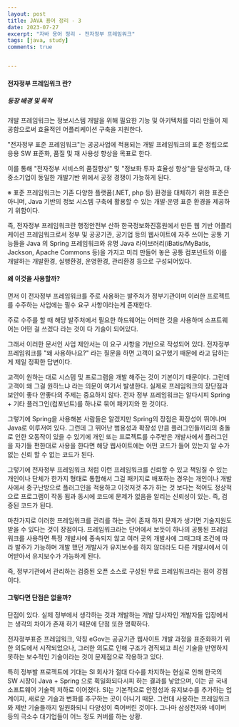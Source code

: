 ```yaml
---
layout: post
title: JAVA 용어 정리 - 3
date: 2023-07-27
excerpt: "자바 용어 정리 - 전자정부 프레임워크"
tags: [java, study]
comments: true


---
```


#### 전자정부 프레임워크 란?

##### 등장 배경 및 목적

개발 프레임워크는 정보시스템 개발을 위해 필요한 기능 및 아키텍처를 미리 만들어 제공함으로써 효율적인 어플리케이션 구축을 지원한다.

"전자정부 표준 프레임워크"는 공공사업에 적용되는 개발 프레임워크의 표준 정립으로 응용 SW 표준화, 품질 및 재 사용성 향상을 목표로 한다.

이를 통해 "전자정부 서비스의 품질향상" 및 "정보화 투자 효율성 향상"을 달성하고, 대·중소기업이 동일한 개발기반 위에서 공정 경쟁이 가능하게 된다.

※ 표준 프레임워크는 기존 다양한 플랫폼(.NET, php 등) 환경을 대체하기 위한 표준은 아니며, Java 기반의 정보 시스템 구축에 활용할 수 있는 개발·운영 표준 환경을 제공하기 위함이다.

즉, 전자정부 프레임워크란 행정안전부 산하 한국정보화진흥원에서 만든 웹 기반 어플리케이션 프레임워크로서 정부 및 공공기관, 공기업 등의 웹사이트에 자주 쓰이는 공통 기능들을 Java 의 Spring 프레임워크와 유명 Java 라이브러리(iBatis/MyBatis, Jackson, Apache Commons 등)을 가지고 미리 만들어 놓은 공통 컴포넌트와 이를 개발하는 개발환경, 실행환경, 운영환경, 관리환경 등으로 구성되어있다.

#### 왜 이것을 사용할까?

먼저 이 전자정부 프레임워크를 주로 사용하는 발주처가 정부기관이며 이러한 프로젝트를 수주하는 사업에는 필수 요구 사항이라는게 존재한다.

주로 수주를 할 때 해당 발주처에서 필요한 하드웨어는 어떠한 것을 사용하며 소프트웨어는 어떤 걸 쓰겠다 라는 것이 다 기술이 되어있다.

그래서 이러한 문서인 사업 제안서는 이 요구 사항을 기반으로 작성되어 있다. 전자정부 프레임워크를 "왜 사용하나요?" 라는 질문을 하면 고객이 요구했기 때문에 라고 답하는게 제일 정확한 답변이다.

고객이 원하는 대로 시스템 및 프로그램을 개발 해주는 것이 기본이기 때문이다. 그런데 고객이 왜 그걸 원하느냐 라는 의문이 여기서 발생한다. 실제로 프레임워크의 장단점과 보안이 좋다 안좋다의 주제는 중요하지 않다. 전자 정부 프레임워크는 알다시피 Spring + 기타 플러그인(컴포넌트)를 하나로 묶어 패키지와 한 것이다.

그렇기에 Spring을 사용해본 사람들은 알겠지만 Spring의 장점은 확장성이 뛰어나며 Java로 이루저여 있다. 그런데 그 뛰어난 범용성과 확장성 만큼 플러그인들끼리의 충돌로 인한 오동작이 있을 수 있기에 개인 또는 프로젝트를 수주받은 개발사에서 플러그인을 자기들 편한대로 사용을 한다면 해당 웹사이트에는 어떤 코드가 들어 있는지 알 수가 없는 신뢰 할 수 없는 코드가 된다.

그렇기에 전자정부 프레임워크 처럼 이런 프레임워크를 신뢰할 수 있고 책임질 수 있는 개인이나 단체가 한가지 형태로 통합해서 그걸 패키지로 배포하는 경우는 개인이나 개발사에서 중구난방으로 플러그인을 적용하고 이것저것 추가 하는 것 보다는 적어도 정상적으로 프로그램이 작동 됨과 동시에 코드에 문제가 없음을 알리는 신뢰성이 있는. 즉, 검증된 코드가 된다.

마찬가지로 이러한 프레임워크를 관리를 하는 곳이 존재 하지 문제가 생기면 기술지원도 받을 수 있다는 것이 장점이다. 프레임워크라는 단어에서 보듯이 하나의 공통된 프레임워크를 사용하면 특정 개발사에 종속되지 않고 여러 곳의 개발사에 그때그때 조건에 따라 발주가 가능하며 개발 했던 개발사가 유지보수를 하지 않더라도 다른 개발사에서 이어받아서 유지보수가 가능하게 된다.

즉, 정부기관에서 관리하는 검증된 오픈 소스로 구성된 무료 프레임워크라는 점이 강점이다.

#### 그렇다면 단점은 없을까?

단점이 있다. 실제 정부에서 생각하는 것과 개발하는 개발 당사자인 개발자들 입장에서는 생각의 차이가 존재 하기 때문에 단점 또한 명확하다.

전자정부표준 프레임워크, 약칭 eGov는 공공기관 웹사이트 개발 과정을 표준화하기 위한 의도에서 시작되었으나, 그러한 의도로 인해 구조가 경직되고 최신 기술을 반영하지 못하는 보수적인 기술이라는 것이 문제점으로 작용하고 있다.

특히 정부발 프로젝트에 기대는 SI 회사가 절대 다수를 차지하는 현실로 인해 한국의 SW 시장이 Java + Spring 으로 획일화되다시피 하는 결과를 낳았으며, 이는 곧 국내 소프트웨어 기술력 저하로 이어졌다. SI는 기본적으로 안정성과 유지보수를 추가하는 업계이지, 새로운 기술과 변화를 추구하는 곳이 아니기 때문. 그런데 사용하는 프레임워크와 제반 기술들까지 일원화되니 다양성이 죽어버린 것이다. 그나마 삼성전자와 네이버 등의 극소수 대기업들이 어느 정도 커버를 하는 상황.

